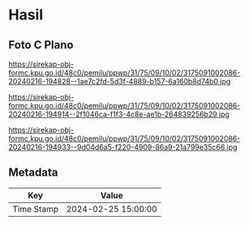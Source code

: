 # Hasil

## Foto C Plano

https://sirekap-obj-formc.kpu.go.id/48c0/pemilu/ppwp/31/75/09/10/02/3175091002086-20240216-194828--1ae7c2fd-5d3f-4889-b157-6a160b8d74b0.jpg

https://sirekap-obj-formc.kpu.go.id/48c0/pemilu/ppwp/31/75/09/10/02/3175091002086-20240216-194914--2f1046ca-f1f3-4c8e-ae1b-264839256b29.jpg

https://sirekap-obj-formc.kpu.go.id/48c0/pemilu/ppwp/31/75/09/10/02/3175091002086-20240216-194933--9d04d6a5-f220-4909-86a9-21a799e35c66.jpg


## Metadata

| Key        | Value               |
| ---------- | ------------------- |
| Time Stamp | 2024-02-25 15:00:00 |



